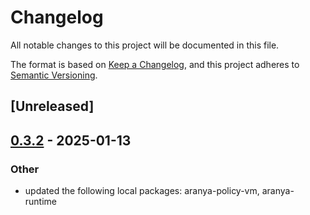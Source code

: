 # Changelog

All notable changes to this project will be documented in this file.

The format is based on [Keep a Changelog](https://keepachangelog.com/en/1.0.0/),
and this project adheres to [Semantic Versioning](https://semver.org/spec/v2.0.0.html).

## [Unreleased]

## [0.3.2](https://github.com/aranya-project/aranya-core/compare/aranya-policy-ifgen-v0.3.1...aranya-policy-ifgen-v0.3.2) - 2025-01-13

### Other

- updated the following local packages: aranya-policy-vm, aranya-runtime
